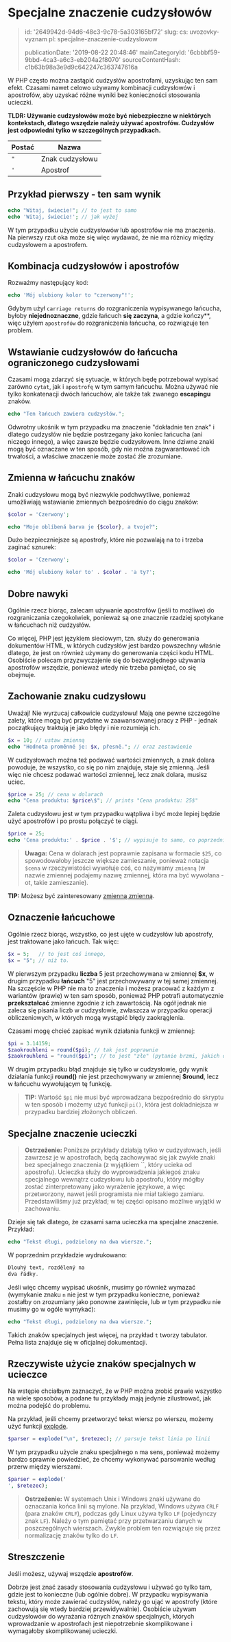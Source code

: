 Specjalne znaczenie cudzysłowów
===============================

> id: '2649942d-94d6-48c3-9c78-5a303165bf72'
> slug:
> 	cs: uvozovky-vyznam
> 	pl: specjalne-znaczenie-cudzyslowow
> 
> publicationDate: '2019-08-22 20:48:46'
> mainCategoryId: '6cbbbf59-9bbd-4ca3-a6c3-eb204a2f8070'
> sourceContentHash: c1b63b98a3e9d9c642247c363747616a

W PHP często można zastąpić cudzysłów apostrofami, uzyskując ten sam efekt. Czasami nawet celowo używamy kombinacji cudzysłowów i apostrofów, aby uzyskać różne wyniki bez konieczności stosowania ucieczki.

**TLDR: Używanie cudzysłowów może być niebezpieczne w niektórych kontekstach, dlatego wszędzie należy używać apostrofów. Cudzysłów jest odpowiedni tylko w szczególnych przypadkach.**

| Postać | Nazwa |
|------|-----------
| `"` | Znak cudzysłowu |
| `'` | Apostrof |

Przykład pierwszy - ten sam wynik
-----------------------------

```php
echo "Witaj, świecie!"; // to jest to samo
echo 'Witaj, świecie!'; // jak wyżej
```

W tym przypadku użycie cudzysłowów lub apostrofów nie ma znaczenia. Na pierwszy rzut oka może się więc wydawać, że nie ma różnicy między cudzysłowem a apostrofem.

Kombinacja cudzysłowów i apostrofów
------------------------------

Rozważmy następujący kod:

```php
echo 'Mój ulubiony kolor to "czerwony"!';
```

Gdybym użył `carriage returns` do rozgraniczenia wypisywanego łańcucha, byłoby **niejednoznaczne**, gdzie łańcuch **się zaczyna**, a gdzie kończy**, więc użyłem `apostrofów` do rozgraniczenia łańcucha, co rozwiązuje ten problem.

Wstawianie cudzysłowów do łańcucha ograniczonego cudzysłowami
---------------------------------------------------

Czasami mogą zdarzyć się sytuacje, w których będę potrzebował wypisać zarówno `cytat`, jak i `apostrofę` w tym samym łańcuchu. Można używać nie tylko konkatenacji dwóch łańcuchów, ale także tak zwanego **escapingu** znaków.

```php
echo "Ten łańcuch zawiera cudzysłów.";
```

Odwrotny ukośnik w tym przypadku ma znaczenie "dokładnie ten znak" i dlatego cudzysłów nie będzie postrzegany jako koniec łańcucha (ani niczego innego), a więc zawsze będzie cudzysłowem. Inne dziwne znaki mogą być oznaczane w ten sposób, gdy nie można zagwarantować ich trwałości, a właściwe znaczenie może zostać źle zrozumiane.

Zmienna w łańcuchu znaków
-----------------------

Znaki cudzysłowu mogą być niezwykle podchwytliwe, ponieważ umożliwiają wstawianie zmiennych bezpośrednio do ciągu znaków:

```php
$color = 'Czerwony';

echo "Moje oblíbená barva je {$color}, a tvoje?";
```

Dużo bezpieczniejsze są apostrofy, które nie pozwalają na to i trzeba zaginać sznurek:

```php
$color = 'Czerwony';

echo 'Mój ulubiony kolor to' . $color . 'a ty?';
```

Dobre nawyki
--------------------------

Ogólnie rzecz biorąc, zalecam używanie apostrofów (jeśli to możliwe) do rozgraniczania czegokolwiek, ponieważ są one znacznie rzadziej spotykane w łańcuchach niż cudzysłów.

Co więcej, PHP jest językiem sieciowym, tzn. służy do generowania dokumentów HTML, w których cudzysłów jest bardzo powszechny właśnie dlatego, że jest on również używany do generowania części kodu HTML. Osobiście polecam przyzwyczajenie się do bezwzględnego używania apostrofów wszędzie, ponieważ wtedy nie trzeba pamiętać, co się obejmuje.

Zachowanie znaku cudzysłowu
--------------------------

Uważaj! Nie wyrzucaj całkowicie cudzysłowu! Mają one pewne szczególne zalety, które mogą być przydatne w zaawansowanej pracy z PHP - jednak początkujący traktują je jako błędy i nie rozumieją ich.

```php
$x = 10; // ustaw zmienną
echo "Hodnota proměnné je: $x, přesně."; // oraz zestawienie
```

W cudzysłowach można też podawać wartości zmiennych, a znak dolara powoduje, że wszystko, co się po nim znajduje, staje się zmienną. Jeśli więc nie chcesz podawać wartości zmiennej, lecz znak dolara, musisz uciec.

```php
$price = 25; // cena w dolarach
echo "Cena produktu: $price\$"; // prints "Cena produktu: 25$"
```

Zaleta cudzysłowu jest w tym przypadku wątpliwa i być może lepiej będzie użyć apostrofów i po prostu połączyć te ciągi.

```php
$price = 25;
echo 'Cena produktu:' . $price . '$'; // wypisuje to samo, co poprzedni przykład
```

> **Uwaga:** Cena w dolarach jest poprawnie zapisana w formacie `$25`, co spowodowałoby jeszcze większe zamieszanie, ponieważ notacja `$cena` w rzeczywistości wywołuje coś, co nazywamy `zmienną` (w nazwie zmiennej podajemy nazwę zmiennej, która ma być wywołana - ot, takie zamieszanie).

**TIP:** Możesz być zainteresowany <a href="/promenna-zmienna">zmienną zmienną</a>.

Oznaczenie łańcuchowe
--------------------------

Ogólnie rzecz biorąc, wszystko, co jest ujęte w cudzysłów lub apostrofy, jest traktowane jako łańcuch. Tak więc:

```php
$x = 5;   // to jest coś innego,
$x = "5"; // niż to.
```

W pierwszym przypadku **liczba** 5 jest przechowywana w zmiennej **$x**, w drugim przypadku **łańcuch** "5" jest przechowywany w tej samej zmiennej. Na szczęście w PHP nie ma to znaczenia i możesz pracować z każdym z wariantów (prawie) w ten sam sposób, ponieważ PHP potrafi automatycznie **przekształcać** zmienne zgodnie z ich zawartością. Na ogół jednak nie zaleca się pisania liczb w cudzysłowie, zwłaszcza w przypadku operacji obliczeniowych, w których mogą wystąpić błędy zaokrąglenia.

Czasami mogę chcieć zapisać wynik działania funkcji w zmiennej:

```php
$pi = 3.14159;
$zaokrouhleni = round($pi); // tak jest poprawnie
$zaokrouhleni = "round($pi)"; // to jest "złe" (pytanie brzmi, jakich danych wyjściowych oczekuję).
```

W drugim przypadku błąd znajduje się tylko w cudzysłowie, gdy wynik działania funkcji **round()** nie jest przechowywany w zmiennej **$round**, lecz w łańcuchu wywołującym tę funkcję.
> **TIP:** Wartość `$pi` nie musi być wprowadzana bezpośrednio do skryptu w ten sposób i możemy użyć funkcji `pi()`, która jest dokładniejsza w przypadku bardziej złożonych obliczeń.

Specjalne znaczenie ucieczki
--------------------------

> **Ostrzeżenie:** Poniższe przykłady działają tylko w cudzysłowach, jeśli zawrzesz je w apostrofach, będą zachowywać się jak zwykłe znaki bez specjalnego znaczenia (z wyjątkiem ``, który ucieka od apostrofu).
Ucieczka służy do wyprowadzenia jakiegoś znaku specjalnego wewnątrz cudzysłowu lub apostrofu, który mógłby zostać zinterpretowany jako wyrażenie językowe, a więc przetworzony, nawet jeśli programista nie miał takiego zamiaru. Przedstawiliśmy już przykład; w tej części opisano możliwe wyjątki w zachowaniu.

Dzieje się tak dlatego, że czasami sama ucieczka ma specjalne znaczenie. Przykład:

```php
echo "Tekst długi, podzielony na dwa wiersze.";
```

W poprzednim przykładzie wydrukowano:

```php
Dlouhý text, rozdělený na
dva řádky.
```

Jeśli więc chcemy wypisać ukośnik, musimy go również wymazać (wymykanie znaku `n` nie jest w tym przypadku konieczne, ponieważ zostałby on zrozumiany jako ponowne zawinięcie, lub w tym przypadku nie musimy go w ogóle wymykać):

```php
echo "Tekst długi, podzielony na dwa wiersze.";
```

Takich znaków specjalnych jest więcej, na przykład `t` tworzy tabulator. Pełna lista znajduje się w oficjalnej dokumentacji.

Rzeczywiste użycie znaków specjalnych w ucieczce
-----------------------------------------------

Na wstępie chciałbym zaznaczyć, że w PHP można zrobić prawie wszystko na wiele sposobów, a podane tu przykłady mają jedynie zilustrować, jak można podejść do problemu.

Na przykład, jeśli chcemy przetworzyć tekst wiersz po wierszu, możemy użyć funkcji <a href="/explode">explode</a>.

```php
$parser = explode("\n", $retezec); // parsuje tekst linia po linii
```

W tym przypadku użycie znaku specjalnego `n` ma sens, ponieważ możemy bardzo sprawnie powiedzieć, że chcemy wykonywać parsowanie według przerw między wierszami.

```php
$parser = explode('
', $retezec);
```

> **Ostrzeżenie:** W systemach Unix i Windows znaki używane do oznaczania końca linii są mylone. Na przykład, Windows używa `CRLF` (para znaków `CRLF`), podczas gdy Linux używa tylko `LF` (pojedynczy znak `LF`). Należy o tym pamiętać przy przetwarzaniu danych w poszczególnych wierszach. Zwykle problem ten rozwiązuje się przez normalizację znaków tylko do `LF`.

Streszczenie
-------

Jeśli możesz, używaj wszędzie **apostrofów**.

Dobrze jest znać zasady stosowania cudzysłowu i używać go tylko tam, gdzie jest to konieczne (lub ogólnie dobre). W przypadku wypisywania tekstu, który może zawierać cudzysłów, należy go ująć w apostrofy (które zachowują się wtedy bardziej przewidywalnie). Osobiście używam cudzysłowów do wyrażania różnych znaków specjalnych, których wprowadzanie w apostrofach jest niepotrzebnie skomplikowane i wymagałoby skomplikowanej ucieczki.
